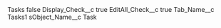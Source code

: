 <?xml version="1.0" encoding="UTF-8"?>
<CustomMetadata xmlns="http://soap.sforce.com/2006/04/metadata" xmlns:xsi="http://www.w3.org/2001/XMLSchema-instance" xmlns:xsd="http://www.w3.org/2001/XMLSchema">
    <label>Tasks</label>
    <protected>false</protected>
    <values>
        <field>Display_Check__c</field>
        <value xsi:type="xsd:boolean">true</value>
    </values>
    <values>
        <field>EditAll_Check__c</field>
        <value xsi:type="xsd:boolean">true</value>
    </values>
    <values>
        <field>Tab_Name__c</field>
        <value xsi:type="xsd:string">Tasks1</value>
    </values>
    <values>
        <field>sObject_Name__c</field>
        <value xsi:type="xsd:string">Task</value>
    </values>
</CustomMetadata>
